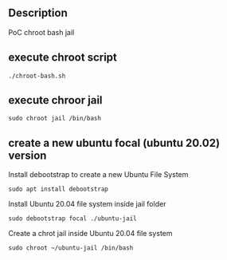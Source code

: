 ## Description
PoC chroot bash jail

## execute chroot script
```shell
./chroot-bash.sh
```

## execute chroor jail
```shell
sudo chroot jail /bin/bash
```

## create a new ubuntu focal (ubuntu 20.02) version
Install debootstrap to create a new Ubuntu File System
```shell
sudo apt install debootstrap
```

Install Ubuntu 20.04 file system inside jail folder
```shell
sudo debootstrap focal ./ubuntu-jail
```

Create a chrot jail inside Ubuntu 20.04 file system
```shell
sudo chroot ~/ubuntu-jail /bin/bash
```
